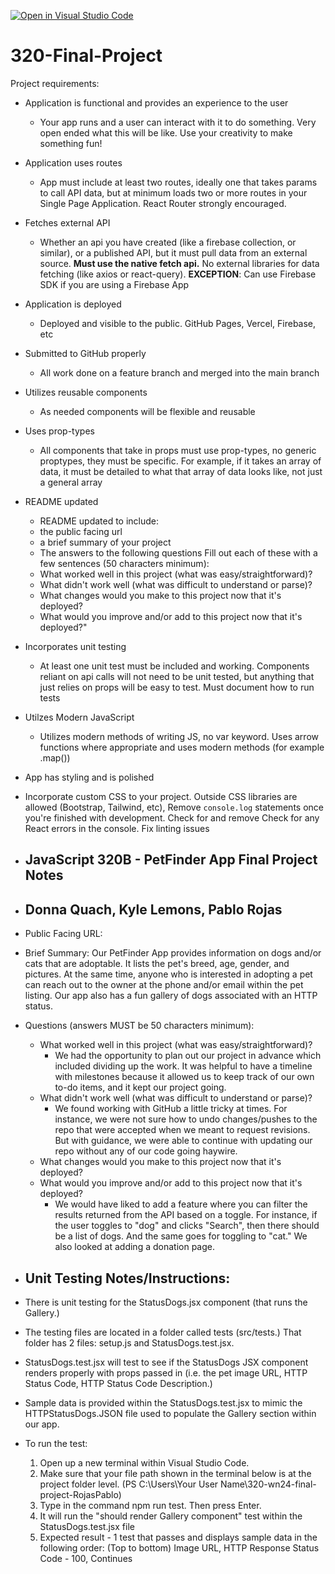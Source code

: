 [![Open in Visual Studio Code](https://classroom.github.com/assets/open-in-vscode-718a45dd9cf7e7f842a935f5ebbe5719a5e09af4491e668f4dbf3b35d5cca122.svg)](https://classroom.github.com/online_ide?assignment_repo_id=14083119&assignment_repo_type=AssignmentRepo)

# 320-Final-Project

Project requirements:

- Application is functional and provides an experience to the user
  - Your app runs and a user can interact with it to do something. Very open ended what this will be like. Use your creativity to make something fun!
- Application uses routes
  - App must include at least two routes, ideally one that takes params to call API data, but at minimum loads two or more routes in your Single Page Application. React Router strongly encouraged.
- Fetches external API
  - Whether an api you have created (like a firebase collection, or similar), or a published API, but it must pull data from an external source. **Must use the native fetch api.** No external libraries for data fetching (like axios or react-query). **EXCEPTION**: Can use Firebase SDK if you are using a Firebase App
- Application is deployed
  - Deployed and visible to the public. GitHub Pages, Vercel, Firebase, etc
- Submitted to GitHub properly
  - All work done on a feature branch and merged into the main branch
- Utilizes reusable components
  - As needed components will be flexible and reusable
- Uses prop-types
  - All components that take in props must use prop-types, no generic proptypes, they must be specific. For example, if it takes an array of data, it must be detailed to what that array of data looks like, not just a general array
- README updated
  - README updated to include:
  - the public facing url
  - a brief summary of your project
  - The answers to the following questions Fill out each of these with a few sentences (50 characters minimum):
  - What worked well in this project (what was easy/straightforward)?
  - What didn't work well (what was difficult to understand or parse)?
  - What changes would you make to this project now that it's deployed?
  - What would you improve and/or add to this project now that it's deployed?"
- Incorporates unit testing
  - At least one unit test must be included and working. Components reliant on api calls will not need to be unit tested, but anything that just relies on props will be easy to test. Must document how to run tests
- Utilzes Modern JavaScript
  - Utilizes modern methods of writing JS, no var keyword. Uses arrow functions where appropriate and uses modern methods (for example .map())
- App has styling and is polished
- Incorporate custom CSS to your project. Outside CSS libraries are allowed (Bootstrap, Tailwind, etc), Remove `console.log` statements once you're finished with development. Check for and remove Check for any React errors in the console. Fix linting issues

- ## JavaScript 320B - PetFinder App Final Project Notes
- ## Donna Quach, Kyle Lemons, Pablo Rojas

- Public Facing URL:
- Brief Summary: Our PetFinder App provides information on dogs and/or cats that are adoptable. It lists the pet's breed, age, gender, and pictures. At the same time, anyone who is interested in adopting a pet can reach out to the owner at the phone and/or email within the pet listing. Our app also has a fun gallery of dogs associated with an HTTP status.
- Questions (answers MUST be 50 characters minimum):
  - What worked well in this project (what was easy/straightforward)?
    - We had the opportunity to plan out our project in advance which included dividing up the work. It was helpful to have a timeline with milestones because it allowed us to keep track of our own to-do items, and it kept our project going.
  - What didn't work well (what was difficult to understand or parse)?
    - We found working with GitHub a little tricky at times. For instance, we were not sure how to undo changes/pushes to the repo that were accepted when we meant to request revisions. But with guidance, we were able to continue with updating our repo without any of our code going haywire.
  - What changes would you make to this project now that it's deployed?
  - What would you improve and/or add to this project now that it's deployed?
    - We would have liked to add a feature where you can filter the results returned from the API based on a toggle. For instance, if the user toggles to "dog" and clicks "Search", then there should be a list of dogs. And the same goes for toggling to "cat." We also looked at adding a donation page.
- ## Unit Testing Notes/Instructions:
- There is unit testing for the StatusDogs.jsx component (that runs the Gallery.)
- The testing files are located in a folder called tests (src/tests.) That folder has 2 files: setup.js and StatusDogs.test.jsx.
- StatusDogs.test.jsx will test to see if the StatusDogs JSX component renders properly with props passed in (i.e. the pet image URL, HTTP Status Code, HTTP Status Code Description.)
- Sample data is provided within the StatusDogs.test.jsx to mimic the HTTPStatusDogs.JSON file used to populate the Gallery section within our app.
- To run the test:
  1. Open up a new terminal within Visual Studio Code.
  2. Make sure that your file path shown in the terminal below is at the project folder level.
     (PS C:\Users\Your User Name\320-wn24-final-project-RojasPablo)
  3. Type in the command npm run test. Then press Enter.
  4. It will run the "should render Gallery component" test within the StatusDogs.test.jsx file
  5. Expected result - 1 test that passes and displays sample data in the following order:
     (Top to bottom) Image URL, HTTP Response Status Code - 100, Continues
